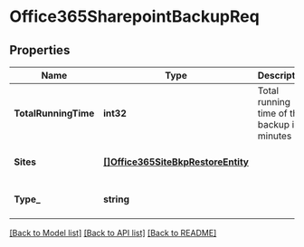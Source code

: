 # Office365SharepointBackupReq

## Properties
Name | Type | Description | Notes
------------ | ------------- | ------------- | -------------
**TotalRunningTime** | **int32** | Total running time of the backup in minutes | [optional] [default to null]
**Sites** | [**[]Office365SiteBkpRestoreEntity**](Office365SiteBkpRestoreEntity.md) |  | [optional] [default to null]
**Type_** | **string** |  | [optional] [default to null]

[[Back to Model list]](../README.md#documentation-for-models) [[Back to API list]](../README.md#documentation-for-api-endpoints) [[Back to README]](../README.md)

